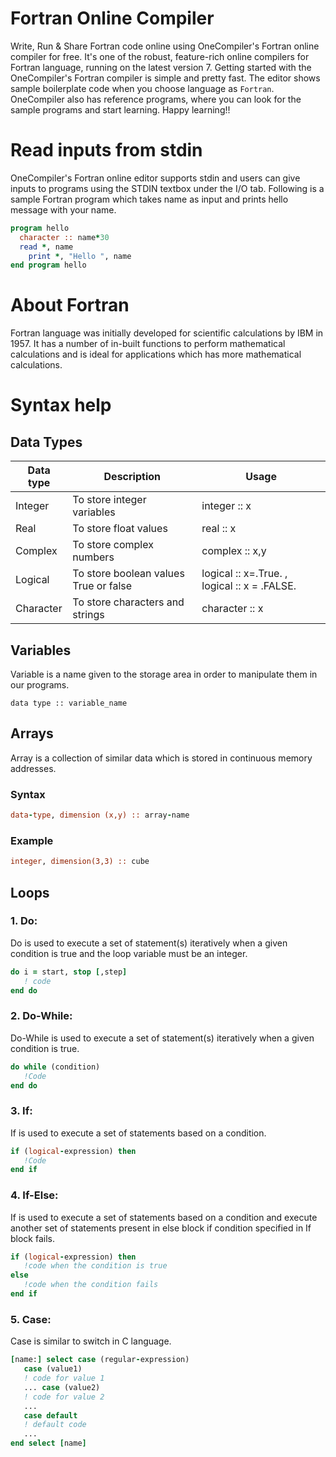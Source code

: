 # Fortran Online Compiler

Write, Run & Share Fortran code online using OneCompiler's Fortran online compiler for free. It's one of the robust, feature-rich online compilers for Fortran language, running on the latest version 7. Getting started with the OneCompiler's Fortran compiler is simple and pretty fast. The editor shows sample boilerplate code when you choose language as `Fortran`. OneCompiler also has reference programs, where you can look for the sample programs and start learning. Happy learning!!

# Read inputs from stdin

OneCompiler's Fortran online editor supports stdin and users can give inputs to programs using the STDIN textbox under the I/O tab. Following is a sample Fortran program which takes name as input and prints hello message with your name.

```fortran
program hello
  character :: name*30
  read *, name
	print *, "Hello ", name
end program hello
```

# About Fortran

Fortran language was initially developed for scientific calculations by IBM in 1957. It has a number of in-built functions to perform mathematical calculations and is ideal for applications which has more mathematical calculations. 

# Syntax help

## Data Types

|Data type|Description|Usage|
|-----|-----|-----|
|Integer|To store integer variables|integer :: x|
|Real|To store float values|real :: x|
|Complex|To store complex numbers|complex :: x,y|
|Logical|To store boolean values True or false|logical :: x=.True. , logical :: x = .FALSE.| 
|Character|To store characters and strings|character :: x|

## Variables

Variable is a name given to the storage area in order to manipulate them in our programs.

```
data type :: variable_name
```

## Arrays

Array is a collection of similar data which is stored in continuous memory addresses.

### Syntax

```fortran
data-type, dimension (x,y) :: array-name
```

### Example
```fortran
integer, dimension(3,3) :: cube
```


## Loops

### 1. Do:

Do is used to execute a set of statement(s) iteratively when a given condition is true and the loop variable must be an integer.

```fortran
do i = start, stop [,step]    
   ! code
end do
```

### 2. Do-While:

Do-While is used to execute a set of statement(s) iteratively  when a given condition is true.

```fortran
do while (condition) 
   !Code
end do
```

### 3. If:

If is used to execute a set of statements based on a condition.

```fortran
if (logical-expression) then      
   !Code  
end if
```

### 4. If-Else:

If is used to execute a set of statements based on a condition and execute another set of statements present in else block if condition specified in If block fails.

```fortran
if (logical-expression) then     
   !code when the condition is true
else
   !code when the condition fails
end if
```

### 5. Case:

Case is similar to switch in C language. 

```fortran
[name:] select case (regular-expression) 
   case (value1)          
   ! code for value 1          
   ... case (value2)           
   ! code for value 2           
   ...       
   case default          
   ! default code          
   ...   
end select [name]
```
